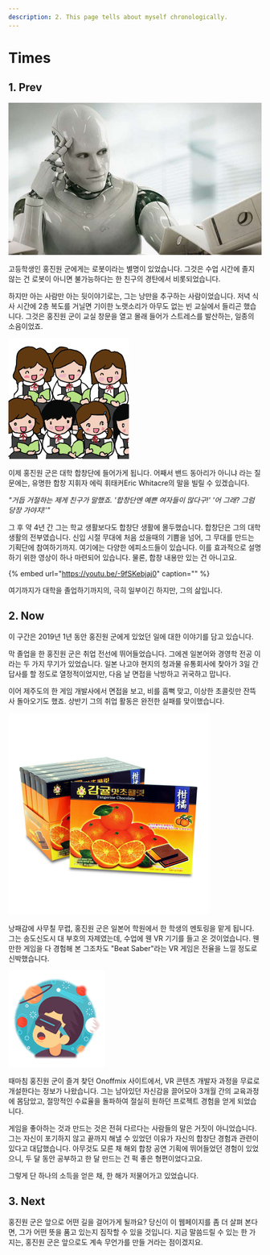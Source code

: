 ```yaml
---
description: 2. This page tells about myself chronologically.
---
```


# Times

## 1. Prev

![](.gitbook/assets/00.jpg)

고등학생인 홍진원 군에게는 로봇이라는 별명이 있었습니다. 그것은 수업 시간에 졸지 않는 건 로봇이 아니면 불가능하다는 한 친구의 경탄에서 비롯되었습니다.

하지만 아는 사람만 아는 뒷이야기로는, 그는 낭만을 추구하는 사람이었습니다. 저녁 식사 시간에 2층 복도를 거닐면 기이한 노랫소리가 아무도 없는 빈 교실에서 들리곤 했습니다. 그것은 홍진원 군이 교실 창문을 열고 몰래 들어가 스트레스를 발산하는, 일종의 소음이었죠.

![](.gitbook/assets/12.png)

이제 홍진원 군은 대학 합창단에 들어가게 됩니다. 어째서 밴드 동아리가 아니냐 라는 질문에는, 유명한 합창 지휘자 에릭 휘태커Eric Whitacre의 말을 빌릴 수 있겠습니다.

_"거듭 거절하는 제게 친구가 말했죠. '합창단엔 예쁜 여자들이 많다구!' '어 그래? 그럼 당장 가야지!'"_

그 후 약 4년 간 그는 학교 생활보다도 합창단 생활에 몰두했습니다. 합창단은 그의 대학생활의 전부였습니다. 신입 시절 무대에 처음 섰을때의 기쁨을 넘어, 그 무대를 만드는 기획단에 참여하기까지. 여기에는 다양한 에피소드들이 있습니다. 이를 효과적으로 설명하기 위한 영상이 하나 마련되어 있습니다. 물론, 합창 내용만 있는 건 아니고요.

{% embed url="https://youtu.be/-9fSKebjaj0" caption="" %}

여기까지가 대학을 졸업하기까지의, 극히 일부이긴 하지만, 그의 삶입니다.

## 2. Now

이 구간은 2019년 1년 동안 홍진원 군에게 있었던 일에 대한 이야기를 담고 있습니다.

막 졸업을 한 홍진원 군은 취업 전선에 뛰어들었습니다. 그에겐 일본어와 경영학 전공 이라는 두 가지 무기가 있었습니다. 일본 나고야 현지의 청과물 유통회사에 찾아가 3일 간 답사를 할 정도로 열정적이었지만, 다음 날 면접을 낙방하고 귀국하고 맙니다.

이어 제주도의 한 게임 개발사에서 면접을 보고, 비를 흠뻑 맞고, 이상한 초콜릿만 잔뜩 사 돌아오기도 했죠. 상반기 그의 취업 활동은 완전한 실패를 맞이했습니다.

![](.gitbook/assets/13.png)

낭패감에 사무칠 무렵, 홍진원 군은 일본어 학원에서 한 학생의 멘토링을 맡게 됩니다. 그는 송도신도시 대 부호의 자제였는데, 수업에 웬 VR 기기를 들고 온 것이었습니다. 웬만한 게임을 다 경험해 본 그조차도 "Beat Saber"라는 VR 게임은 전율을 느낄 정도로 신박했습니다.

![](.gitbook/assets/14.png)

때마침 홍진원 군이 즐겨 찾던 Onoffmix 사이트에서, VR 콘텐츠 개발자 과정을 무료로 개설한다는 정보가 나왔습니다. 그는 남아있던 자신감을 끌어모아 3개월 간의 교육과정에 몸담았고, 절망적인 수료율을 돌파하여 절실히 원하던 프로젝트 경험을 얻게 되었습니다.

게임을 좋아하는 것과 만드는 것은 전혀 다르다는 사람들의 말은 거짓이 아니었습니다. 그는 자신이 포기하지 않고 끝까지 해낼 수 있었던 이유가 자신의 합창단 경험과 관련이 있다고 대답했습니다. 아무것도 모른 채 해외 합창 공연 기획에 뛰어들었던 경험이 있었으니, 두 달 동안 공부하고 한 달 만드는 건 퍽 좋은 형편이었다고요.

그렇게 단 하나의 소득을 얻은 채, 한 해가 저물어가고 있었습니다.

## 3. Next

홍진원 군은 앞으로 어떤 길을 걸어가게 될까요? 당신이 이 웹페이지를 좀 더 살펴 본다면, 그가 어떤 뜻을 품고 있는지 짐작할 수 있을 것입니다. 지금 말씀드릴 수 있는 한 가지는, 홍진원 군은 앞으로도 계속 무언가를 만들 거라는 점이겠지요.

